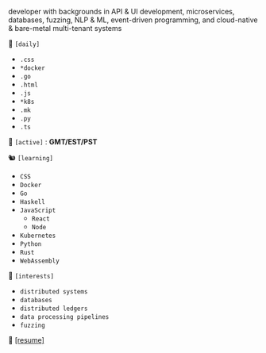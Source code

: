 developer with backgrounds in API & UI development, microservices, databases, fuzzing, NLP & ML, event-driven programming, and cloud-native & bare-metal multi-tenant systems

🔭 `[daily]`

- `.css`
- `*docker`
- `.go`
- `.html`
- `.js`
- `*k8s`
- `.mk`
- `.py`
- `.ts`


🚡 `[active]` : **GMT/EST/PST**

🐿 `[learning]`

- `CSS`
- `Docker`
- `Go`
- `Haskell`
- `JavaScript`
    - `React`
    - `Node`
- `Kubernetes`
- `Python`
- `Rust`
- `WebAssembly`

🐊 `[interests]`

- `distributed systems`
- `databases`
- `distributed ledgers`
- `data processing pipelines`
- `fuzzing`


🍜 [[resume]](https://github.com/a6enez3r/portfolio/blob/main/src/static/resume/resume.pdf)
